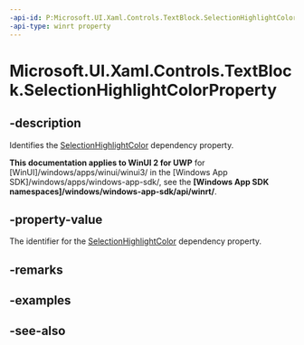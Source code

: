 ```yaml
---
-api-id: P:Microsoft.UI.Xaml.Controls.TextBlock.SelectionHighlightColorProperty
-api-type: winrt property
---
```


<!-- Property syntax
public Windows.UI.Xaml.DependencyProperty SelectionHighlightColorProperty { get; }
-->

# Microsoft.UI.Xaml.Controls.TextBlock.SelectionHighlightColorProperty

## -description
Identifies the [SelectionHighlightColor](textblock_selectionhighlightcolor.md) dependency property.

**This documentation applies to WinUI 2 for UWP** for [WinUI]/windows/apps/winui/winui3/ in the [Windows App SDK]/windows/apps/windows-app-sdk/, see the **[Windows App SDK namespaces]/windows/windows-app-sdk/api/winrt/**.

## -property-value
The identifier for the [SelectionHighlightColor](textblock_selectionhighlightcolor.md) dependency property.

## -remarks

## -examples

## -see-also
